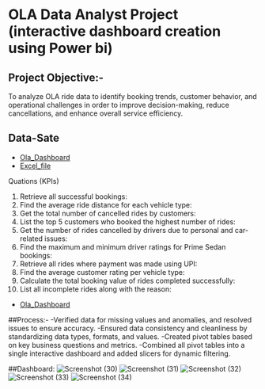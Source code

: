 # OLA Data Analyst Project (interactive dashboard creation using Power bi)
## Project Objective:-
To analyze OLA ride data to identify booking trends, customer behavior, and operational challenges in order to improve decision-making, reduce cancellations, and enhance overall service efficiency.

## Data-Sate
- <a href="https://github.com/abhishekbambal/Data-Analyst-Dashboard/blob/main/Ola_project.pbix"> Ola_Dashboard </a>
- <a href="https://github.com/abhishekbambal/Data-Analyst-Dashboard/blob/main/Bookings-20000-Rows%20-%20July.csv"> Excel_file </a>

Quations (KPIs)
 1. Retrieve all successful bookings:
 2. Find the average ride distance for each vehicle type:
 3. Get the total number of cancelled rides by customers:
 4. List the top 5 customers who booked the highest number of rides:
 5. Get the number of rides cancelled by drivers due to personal and car-related issues:
 6. Find the maximum and minimum driver ratings for Prime Sedan bookings:
 7. Retrieve all rides where payment was made using UPI:
 8. Find the average customer rating per vehicle type:
 9. Calculate the total booking value of rides completed successfully:
 10. List all incomplete rides along with the reason:

- <a href="https://github.com/abhishekbambal/Data-Analyst-Dashboard/blob/main/Ola_project.pbix"> Ola_Dashboard </a>

##Process:-
-Verified data for missing values and anomalies, and resolved issues to ensure accuracy.
-Ensured data consistency and cleanliness by standardizing data types, formats, and values.
-Created pivot tables based on key business questions and metrics.
-Combined all pivot tables into a single interactive dashboard and added slicers for dynamic filtering.

##Dashboard:
![Screenshot (30)](https://github.com/user-attachments/assets/da8039d7-5f34-44be-beac-832b16d10b45)
![Screenshot (31)](https://github.com/user-attachments/assets/d538ff39-65c2-4985-be17-3e859a4e6722)
![Screenshot (32)](https://github.com/user-attachments/assets/c1ca2124-477b-4063-94f6-f9734264f368)
![Screenshot (33)](https://github.com/user-attachments/assets/b183ab10-1d60-499e-825e-dcdfa0785818)
![Screenshot (34)](https://github.com/user-attachments/assets/e81f578b-0cb6-41bb-a14f-acff5da6751e)





